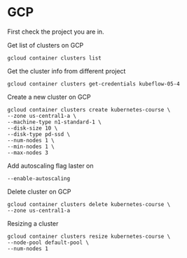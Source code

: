 # GCP

First check the project you are in.

Get list of clusters on GCP
```
gcloud container clusters list
```

Get the cluster info from different project
```
gcloud container clusters get-credentials kubeflow-05-4
```

Create a new cluster on GCP
```
gcloud container clusters create kubernetes-course \
--zone us-central1-a \
--machine-type n1-standard-1 \
--disk-size 10 \
--disk-type pd-ssd \
--num-nodes 1 \
--min-nodes 1 \
--max-nodes 3
```

Add autoscaling flag laster on
```
--enable-autoscaling
```

Delete cluster on GCP
```
gcloud container clusters delete kubernetes-course \
--zone us-central1-a
```

Resizing a cluster
```
gcloud container clusters resize kubernetes-course \
--node-pool default-pool \
--num-nodes 1
```
